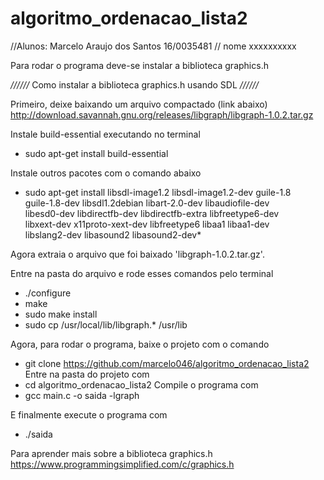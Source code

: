 # algoritmo_ordenacao_lista2

//Alunos: Marcelo Araujo dos Santos                     16/0035481
//        nome                                       xxxxxxxxxx


Para rodar o programa deve-se instalar a biblioteca graphics.h

*//////*   Como instalar a biblioteca graphics.h usando SDL   *//////*

Primeiro, deixe baixando um arquivo compactado (link abaixo)
http://download.savannah.gnu.org/releases/libgraph/libgraph-1.0.2.tar.gz


Instale build-essential executando no terminal
- sudo apt-get install build-essential

Instale outros pacotes com o comando abaixo
- sudo apt-get install libsdl-image1.2 libsdl-image1.2-dev guile-1.8 \
  guile-1.8-dev libsdl1.2debian libart-2.0-dev libaudiofile-dev \
  libesd0-dev libdirectfb-dev libdirectfb-extra libfreetype6-dev \
  libxext-dev x11proto-xext-dev libfreetype6 libaa1 libaa1-dev \
  libslang2-dev libasound2 libasound2-dev*

Agora extraia o arquivo que foi baixado 'libgraph-1.0.2.tar.gz'.

Entre na pasta do arquivo e rode esses comandos pelo terminal
- ./configure
- make
- sudo make install
- sudo cp /usr/local/lib/libgraph.* /usr/lib


Agora, para rodar o programa, baixe o projeto com o comando
- git clone https://github.com/marcelo046/algoritmo_ordenacao_lista2
Entre na pasta do projeto com
- cd algoritmo_ordenacao_lista2
Compile o programa com
- gcc main.c -o saida -lgraph

E finalmente execute o programa com
- ./saida



Para aprender mais sobre a biblioteca graphics.h
https://www.programmingsimplified.com/c/graphics.h
